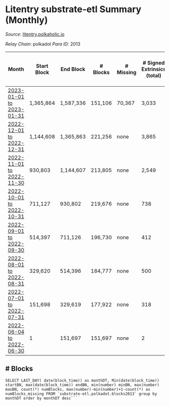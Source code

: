 # Litentry substrate-etl Summary (Monthly)

_Source_: [litentry.polkaholic.io](https://litentry.polkaholic.io)

*Relay Chain*: polkadot
*Para ID*: 2013



| Month | Start Block | End Block | # Blocks | # Missing | # Signed Extrinsics (total) | # Active Accounts (avg) | # Addresses with Balances (max) | Issues |
| ----- | ----------- | --------- | -------- | --------- | --------------------------- | ----------------------- | ------------------------------- | ------ |
| [2023-01-01 to 2023-01-31](/substrate-etl/polkadot/2013-litentry/2023-01-31.md) | 1,365,864 | 1,587,336 | 151,106 | 70,367 | 3,033 | 72 | 4,751 | - | 
| [2022-12-01 to 2022-12-31](/substrate-etl/polkadot/2013-litentry/2022-12-31.md) | 1,144,608 | 1,365,863 | 221,256 | none | 3,865 | 64 | 4,741 | - | 
| [2022-11-01 to 2022-11-30](/substrate-etl/polkadot/2013-litentry/2022-11-30.md) | 930,803 | 1,144,607 | 213,805 | none | 2,549 | 36 | 4,720 | - | 
| [2022-10-01 to 2022-10-31](/substrate-etl/polkadot/2013-litentry/2022-10-31.md) | 711,127 | 930,802 | 219,676 | none | 738 | 15 | 4,678 | - | 
| [2022-09-01 to 2022-09-30](/substrate-etl/polkadot/2013-litentry/2022-09-30.md) | 514,397 | 711,126 | 196,730 | none | 412 | 11 | 4,671 | - | 
| [2022-08-01 to 2022-08-31](/substrate-etl/polkadot/2013-litentry/2022-08-31.md) | 329,620 | 514,396 | 184,777 | none | 500 | 12 | 4,671 | - | 
| [2022-07-01 to 2022-07-31](/substrate-etl/polkadot/2013-litentry/2022-07-31.md) | 151,698 | 329,619 | 177,922 | none | 318 | 7 | 4,671 | - | 
| [2022-06-04 to 2022-06-30](/substrate-etl/polkadot/2013-litentry/2022-06-30.md) | 1 | 151,697 | 151,697 | none | 2 |  | 16 | - | 

## # Blocks
```
SELECT LAST_DAY( date(block_time)) as monthDT, Min(date(block_time)) startBN, max(date(block_time)) endBN, min(number) minBN, max(number) maxBN, count(*) numBlocks, max(number)-min(number)+1-count(*) as numBlocks_missing FROM `substrate-etl.polkadot.blocks2013` group by monthDT order by monthDT desc```

